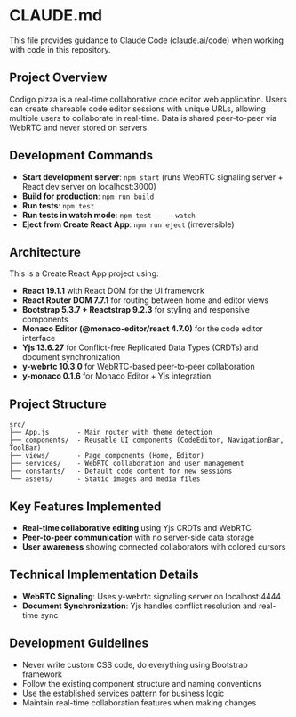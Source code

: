 # CLAUDE.md

This file provides guidance to Claude Code (claude.ai/code) when working with code in this repository.

## Project Overview
Codigo.pizza is a real-time collaborative code editor web application. Users can create shareable code editor sessions with unique URLs, allowing multiple users to collaborate in real-time. Data is shared peer-to-peer via WebRTC and never stored on servers.

## Development Commands
- **Start development server**: `npm start` (runs WebRTC signaling server + React dev server on localhost:3000)
- **Build for production**: `npm run build`
- **Run tests**: `npm test`
- **Run tests in watch mode**: `npm test -- --watch`
- **Eject from Create React App**: `npm run eject` (irreversible)

## Architecture
This is a Create React App project using:
- **React 19.1.1** with React DOM for the UI framework
- **React Router DOM 7.7.1** for routing between home and editor views
- **Bootstrap 5.3.7 + Reactstrap 9.2.3** for styling and responsive components
- **Monaco Editor (@monaco-editor/react 4.7.0)** for the code editor interface
- **Yjs 13.6.27** for Conflict-free Replicated Data Types (CRDTs) and document synchronization
- **y-webrtc 10.3.0** for WebRTC-based peer-to-peer collaboration
- **y-monaco 0.1.6** for Monaco Editor + Yjs integration

## Project Structure
```
src/
├── App.js       - Main router with theme detection
├── components/  - Reusable UI components (CodeEditor, NavigationBar, ToolBar)
├── views/       - Page components (Home, Editor)
├── services/    - WebRTC collaboration and user management
├── constants/   - Default code content for new sessions
└── assets/      - Static images and media files
```

## Key Features Implemented
- **Real-time collaborative editing** using Yjs CRDTs and WebRTC
- **Peer-to-peer communication** with no server-side data storage
- **User awareness** showing connected collaborators with colored cursors

## Technical Implementation Details
- **WebRTC Signaling**: Uses y-webrtc signaling server on localhost:4444
- **Document Synchronization**: Yjs handles conflict resolution and real-time sync

## Development Guidelines
- Never write custom CSS code, do everything using Bootstrap framework
- Follow the existing component structure and naming conventions
- Use the established services pattern for business logic
- Maintain real-time collaboration features when making changes
